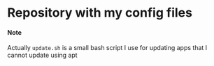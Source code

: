 # Repository with my config files

#### Note
 
Actually `update.sh` is  a small bash script I use for updating apps that I cannot
update using apt 
